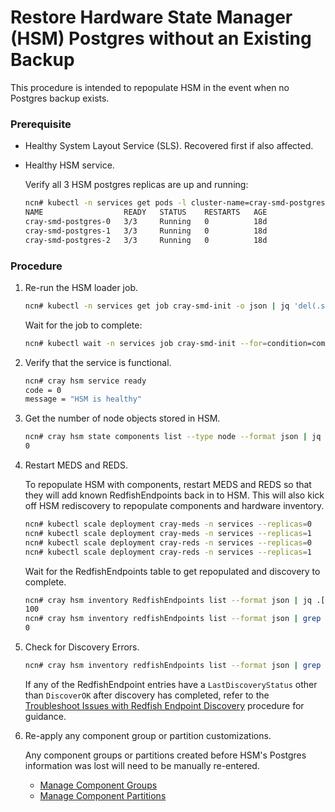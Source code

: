 # Restore Hardware State Manager (HSM) Postgres without an Existing Backup

This procedure is intended to repopulate HSM in the event when no Postgres backup exists.

### Prerequisite

- Healthy System Layout Service (SLS). Recovered first if also affected.

- Healthy HSM service.
  
  Verify all 3 HSM postgres replicas are up and running:

  ```bash
  ncn# kubectl -n services get pods -l cluster-name=cray-smd-postgres
  NAME                  READY   STATUS    RESTARTS   AGE
  cray-smd-postgres-0   3/3     Running   0          18d
  cray-smd-postgres-1   3/3     Running   0          18d 
  cray-smd-postgres-2   3/3     Running   0          18d
  ```

### Procedure

1. Re-run the HSM loader job.
   
    ```bash
    ncn# kubectl -n services get job cray-smd-init -o json | jq 'del(.spec.selector)' | jq 'del(.spec.template.metadata.labels."controller-uid")' | kubectl replace --force -f -
    ```

    Wait for the job to complete:
    
    ```bash
    ncn# kubectl wait -n services job cray-smd-init --for=condition=complete --timeout=5m
    ```

2. Verify that the service is functional.
    
    ```bash
    ncn# cray hsm service ready
    code = 0
    message = "HSM is healthy"
    ```

3. Get the number of node objects stored in HSM.
    
    ```bash
    ncn# cray hsm state components list --type node --format json | jq .[].ID | wc -l
    0
    ```

4. Restart MEDS and REDS.
    
    To repopulate HSM with components, restart MEDS and REDS so that they will add known RedfishEndpoints back in to HSM. This will also kick off HSM rediscovery to repopulate components and hardware inventory.
    
    ```bash
    ncn# kubectl scale deployment cray-meds -n services --replicas=0
    ncn# kubectl scale deployment cray-meds -n services --replicas=1
    ncn# kubectl scale deployment cray-reds -n services --replicas=0
    ncn# kubectl scale deployment cray-reds -n services --replicas=1
    ```

    Wait for the RedfishEndpoints table to get repopulated and discovery to complete.
    
    ```bash
    ncn# cray hsm inventory RedfishEndpoints list --format json | jq .[].ID | wc -l
    100
    ncn# cray hsm inventory redfishEndpoints list --format json | grep -c "DiscoveryStarted"
    0
    ```

5. Check for Discovery Errors.
    
    ```bash
    ncn# cray hsm inventory redfishEndpoints list --format json | grep LastDiscoveryStatus | grep -v -c "DiscoverOK"
    ```
    
    If any of the RedfishEndpoint entries have a `LastDiscoveryStatus` other than `DiscoverOK` after discovery has completed, refer to the [Troubleshoot Issues with Redfish Endpoint Discovery](../node_management/Troubleshoot_Issues_with_Redfish_Endpoint_Discovery.md) procedure for guidance.

6. Re-apply any component group or partition customizations.

    Any component groups or partitions created before HSM's Postgres information was lost will need to be manually re-entered.
    
    * [Manage Component Groups](Manage_Component_Groups.md)
    * [Manage Component Partitions](Manage_Component_Partitions.md)

